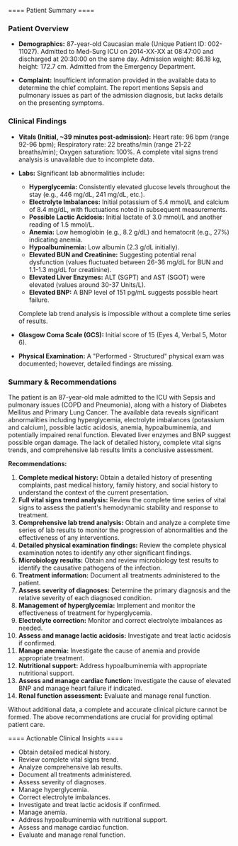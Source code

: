 
==== Patient Summary ====

### Patient Overview

- **Demographics:** 87-year-old Caucasian male (Unique Patient ID: 002-11027). Admitted to Med-Surg ICU on 2014-XX-XX at 08:47:00 and discharged at 20:30:00 on the same day.  Admission weight: 86.18 kg, height: 172.7 cm. Admitted from the Emergency Department.

- **Complaint:** Insufficient information provided in the available data to determine the chief complaint.  The report mentions Sepsis and pulmonary issues as part of the admission diagnosis, but lacks details on the presenting symptoms.


### Clinical Findings

- **Vitals (Initial, ~39 minutes post-admission):** Heart rate: 96 bpm (range 92-96 bpm); Respiratory rate: 22 breaths/min (range 21-22 breaths/min); Oxygen saturation: 100%.  A complete vital signs trend analysis is unavailable due to incomplete data.

- **Labs:**  Significant lab abnormalities include:
    - **Hyperglycemia:** Consistently elevated glucose levels throughout the stay (e.g., 446 mg/dL, 241 mg/dL, etc.).
    - **Electrolyte Imbalances:** Initial potassium of 5.4 mmol/L and calcium of 8.4 mg/dL, with fluctuations noted in subsequent measurements.
    - **Possible Lactic Acidosis:** Initial lactate of 3.0 mmol/L and another reading of 1.5 mmol/L.
    - **Anemia:** Low hemoglobin (e.g., 8.2 g/dL) and hematocrit (e.g., 27%) indicating anemia.
    - **Hypoalbuminemia:** Low albumin (2.3 g/dL initially).
    - **Elevated BUN and Creatinine:**  Suggesting potential renal dysfunction (values fluctuated between 26-36 mg/dL for BUN and 1.1-1.3 mg/dL for creatinine).
    - **Elevated Liver Enzymes:** ALT (SGPT) and AST (SGOT) were elevated (values around 30-37 Units/L).  
    - **Elevated BNP:**  A BNP level of 151 pg/mL suggests possible heart failure.

    Complete lab trend analysis is impossible without a complete time series of results.

- **Glasgow Coma Scale (GCS):** Initial score of 15 (Eyes 4, Verbal 5, Motor 6).

- **Physical Examination:**  A "Performed - Structured" physical exam was documented; however, detailed findings are missing.


### Summary & Recommendations

The patient is an 87-year-old male admitted to the ICU with Sepsis and pulmonary issues (COPD and Pneumonia), along with a history of Diabetes Mellitus and Primary Lung Cancer.  The available data reveals significant abnormalities including hyperglycemia, electrolyte imbalances (potassium and calcium), possible lactic acidosis, anemia, hypoalbuminemia, and potentially impaired renal function.  Elevated liver enzymes and BNP suggest possible organ damage.  The lack of detailed history, complete vital signs trends, and comprehensive lab results limits a conclusive assessment.

**Recommendations:**

1. **Complete medical history:** Obtain a detailed history of presenting complaints, past medical history, family history, and social history to understand the context of the current presentation.
2. **Full vital signs trend analysis:** Review the complete time series of vital signs to assess the patient's hemodynamic stability and response to treatment.
3. **Comprehensive lab trend analysis:** Obtain and analyze a complete time series of lab results to monitor the progression of abnormalities and the effectiveness of any interventions.
4. **Detailed physical examination findings:**  Review the complete physical examination notes to identify any other significant findings.
5. **Microbiology results:** Obtain and review microbiology test results to identify the causative pathogens of the infection.
6. **Treatment information:**  Document all treatments administered to the patient.
7. **Assess severity of diagnoses:** Determine the primary diagnosis and the relative severity of each diagnosed condition.
8. **Management of hyperglycemia:**  Implement and monitor the effectiveness of treatment for hyperglycemia.
9. **Electrolyte correction:**  Monitor and correct electrolyte imbalances as needed.
10. **Assess and manage lactic acidosis:** Investigate and treat lactic acidosis if confirmed.
11. **Manage anemia:**  Investigate the cause of anemia and provide appropriate treatment.
12. **Nutritional support:** Address hypoalbuminemia with appropriate nutritional support.
13. **Assess and manage cardiac function:**  Investigate the cause of elevated BNP and manage heart failure if indicated.
14. **Renal function assessment:**  Evaluate and manage renal function.


Without additional data, a complete and accurate clinical picture cannot be formed.  The above recommendations are crucial for providing optimal patient care.

==== Actionable Clinical Insights ====

- Obtain detailed medical history.
- Review complete vital signs trend.
- Analyze comprehensive lab results.
- Document all treatments administered.
- Assess severity of diagnoses.
- Manage hyperglycemia.
- Correct electrolyte imbalances.
- Investigate and treat lactic acidosis if confirmed.
- Manage anemia.
- Address hypoalbuminemia with nutritional support.
- Assess and manage cardiac function.
- Evaluate and manage renal function.
